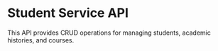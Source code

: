 # Student Service API

This API provides CRUD operations for managing students, academic histories, and courses.

